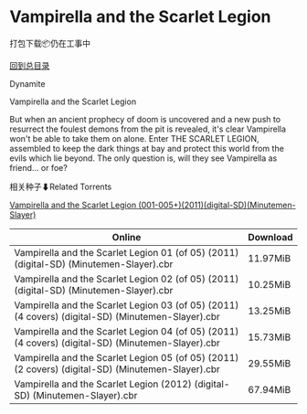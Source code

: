 # Vampirella and the Scarlet Legion

打包下载📦仍在工事中

[回到总目录](/Catalogs.md)

Dynamite

Vampirella and the Scarlet Legion

But when an ancient prophecy of doom is uncovered and a new push to resurrect the foulest demons from the pit is revealed, it's clear Vampirella won't be able to take them on alone. Enter THE SCARLET LEGION, assembled to keep the dark things at bay and protect this world from the evils which lie beyond. The only question is, will they see Vampirella as friend... or foe?





相关种子⬇Related Torrents

[Vampirella and the Scarlet Legion (001-005+)(2011)(digital-SD)(Minutemen-Slayer)](https://github.com/alicewish/markdown/blob/master/torrent/Vampirella-and-the-Scarlet-Legion--001-005---2011--digital-SD--Minutemen-Slayer.md)

Online | Download
--- | ---
Vampirella and the Scarlet Legion 01 (of 05) (2011) (digital-SD) (Minutemen-Slayer).cbr | 11.97MiB
Vampirella and the Scarlet Legion 02 (of 05) (2011) (digital-SD) (Minutemen-Slayer).cbr | 10.25MiB
Vampirella and the Scarlet Legion 03 (of 05) (2011) (4 covers) (digital-SD) (Minutemen-Slayer).cbr | 13.25MiB
Vampirella and the Scarlet Legion 04 (of 05) (2011) (4 covers) (digital-SD) (Minutemen-Slayer).cbr | 15.73MiB
Vampirella and the Scarlet Legion 05 (of 05) (2011) (2 covers) (digital-SD) (Minutemen-Slayer).cbr | 29.55MiB
Vampirella and the Scarlet Legion (2012) (digital-SD) (Minutemen-Slayer).cbr | 67.94MiB